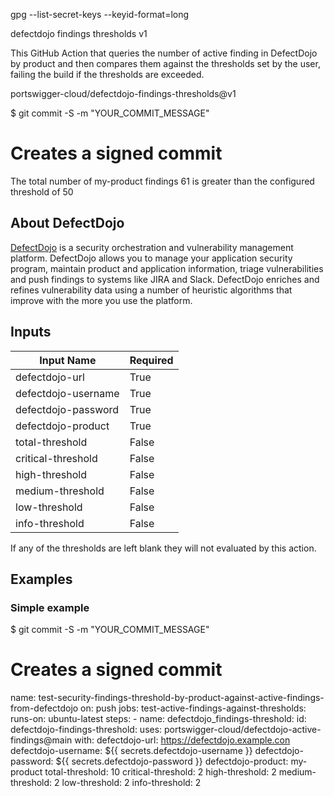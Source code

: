 gpg --list-secret-keys --keyid-format=long

 defectdojo findings thresholds v1

This GitHub Action that queries the number of active finding in DefectDojo by product and then compares them against the thresholds set by the user, failing the build if the thresholds are exceeded.

portswigger-cloud/defectdojo-findings-thresholds@v1

$ git commit -S -m "YOUR_COMMIT_MESSAGE"
# Creates a signed commit

The total number of my-product findings 61 is greater than the configured threshold of 50

## About DefectDojo

[DefectDojo](https://github.com/DefectDojo/django-DefectDojo) is a security orchestration and vulnerability management platform. DefectDojo allows you to manage your application security program, maintain product and application information, triage vulnerabilities and push findings to systems like JIRA and Slack. DefectDojo enriches and refines vulnerability data using a number of heuristic algorithms that improve with the more you use the platform.

## Inputs

| Input Name                   | Required |
| ---------------------------- | -------- | 
| defectdojo-url               | True     |
| defectdojo-username          | True     |
| defectdojo-password          | True     |
| defectdojo-product           | True     |
| total-threshold              | False    |
| critical-threshold           | False    |
| high-threshold               | False    |
| medium-threshold             | False    |
| low-threshold                | False    |
| info-threshold               | False    |

If any of the thresholds are left blank they will not evaluated by this action.

## Examples

### Simple example

$ git commit -S -m "YOUR_COMMIT_MESSAGE"
# Creates a signed commit
name: test-security-findings-threshold-by-product-against-active-findings-from-defectdojo
on:
  push
jobs:
  test-active-findings-against-thresholds:
    runs-on: ubuntu-latest
    steps:
      - name: defectdojo_findings-threshold:
        id: defectdojo-findings-threshold:
        uses: portswigger-cloud/defectdojo-active-findings@main
        with:
          defectdojo-url: https://defectdojo.example.con
          defectdojo-username: ${{ secrets.defectdojo-username }}
          defectdojo-password: ${{ secrets.defectdojo-password }}
          defectdojo-product: my-product
          total-threshold: 10
          critical-threshold: 2 
          high-threshold: 2
          medium-threshold: 2
          low-threshold: 2
          info-threshold: 2
```